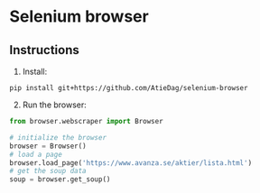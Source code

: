 # Selenium browser
 

## Instructions

1. Install:

```
pip install git+https://github.com/AtieDag/selenium-browser
```

2. Run the browser:

```python
from browser.webscraper import Browser

# initialize the browser
browser = Browser()
# load a page
browser.load_page('https://www.avanza.se/aktier/lista.html')
# get the soup data
soup = browser.get_soup()
```
